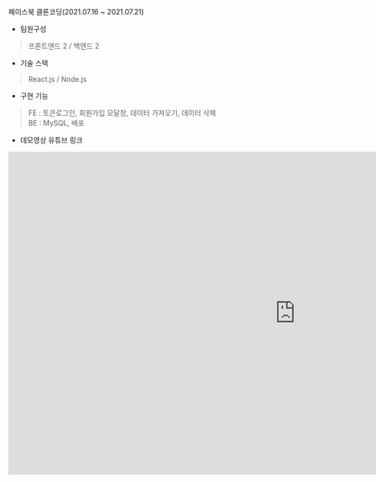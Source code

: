 페이스북 클론코딩(2021.07.16 ~ 2021.07.21)
- 팀원구성
 > 프론트엔드 2 / 백엔드 2
- 기술 스택
 > React.js / Node.js
- 구현 기능
 > FE : 토큰로그인, 회원가입 모달창, 데이터 가져오기, 데이터 삭제<br>
 > BE : MySQL, 배포

- 데모영상 유튜브 링크<br>
<iframe width="1141" height="642" src="https://www.youtube.com/embed/qrVEjuJ5uZo" title="YouTube video player" frameborder="0" allow="accelerometer; autoplay; clipboard-write; encrypted-media; gyroscope; picture-in-picture" allowfullscreen></iframe>
